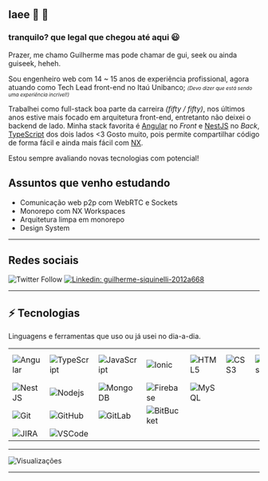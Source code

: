 ## Iaee 👋 👨

### tranquilo? que legal que chegou até aqui 😃
Prazer, me chamo Guilherme mas pode chamar de gui, seek ou ainda guiseek, heheh.

Sou engenheiro web com 14 ~ 15 anos de experiência profissional, agora atuando como Tech Lead front-end no Itaú Unibanco;
<i style="font-size:10px">(Devo dizer que está sendo uma experiência incrível!)</i>

Trabalhei como full-stack boa parte da carreira _(fifty / fifty)_, nos últimos anos estive mais focado em arquitetura front-end, entretanto não deixei o backend de lado. Minha stack favorita é [Angular](https://angular.io) no _Front_ e [NestJS](https://nestjs.com/) no _Back_, [TypeScript](https://typescriptlang.org) dos dois lados <3 Gosto muito, pois permite compartilhar código de forma fácil e ainda mais fácil com [NX](https://nx.dev).

Estou sempre avaliando novas tecnologias com potencial!

## Assuntos que venho estudando
- Comunicação web p2p com WebRTC e Sockets
- Monorepo com NX Workspaces
- Arquitetura limpa em monorepo
- Design System

---

## Redes sociais

![Twitter Follow](https://img.shields.io/twitter/follow/guiseek?label=GuiSeek&logo=twitter&style=flat-square)
[![Linkedin: guilherme-siquinelli-2012a668](https://img.shields.io/badge/-Linkedin-blue?style=flat-square&logo=Linkedin&logoColor=white&link=https://www.linkedin.com/in/guilherme-siquinelli-2012a668/)](https://www.linkedin.com/in/guilherme-siquinelli-2012a668/)

---

## ⚡ Tecnologias

Linguagens e ferramentas que uso ou já usei no dia-a-dia.

|  |  |  | |  |  |  |  |  
| - | - | - | - | - | - | - | - | 
| ![Angular](https://img.shields.io/badge/-Angular-DD0031?style=flat-square&logo=angular) | ![TypeScript](https://img.shields.io/badge/-TypeScript-007ACC?style=flat-square&logo=typescript) | ![JavaScript](https://img.shields.io/badge/-JavaScript-black?style=flat-square&logo=javascript) | ![Ionic](https://img.shields.io/badge/-Ionic-3880FF?style=flat-square&logo=ionic&logoColor=white) | ![HTML5](https://img.shields.io/badge/-HTML5-E34F26?style=flat-square&logo=html5&logoColor=white) | ![CSS3](https://img.shields.io/badge/-CSS3-1572B6?style=flat-square&logo=css3) | ![Sass](https://img.shields.io/badge/-Sass-CC6699?style=flat-square&logo=sass&logoColor=white) | ![Angular Material](https://img.shields.io/badge/Material-Design-%23ffa726?style=flat-square&logo=angular) | ![Bootstrap](https://img.shields.io/badge/-Bootstrap-563D7C?style=flat-square&logo=bootstrap)
| ![NestJS](https://img.shields.io/badge/-NestJS-E0234E?style=flat-square&logo=nestjs&logoColor=white) | ![Nodejs](https://img.shields.io/badge/-Nodejs-339933?style=flat-square&logo=Node.js&logoColor=white) | ![MongoDB](https://img.shields.io/badge/-MongoDB-black?style=flat-square&logo=mongodb) | ![Firebase](https://img.shields.io/badge/Firebase-FFCA28?style=flat-square&logo=firebase&logoColor=white) | ![MySQL](https://img.shields.io/badge/-MySQL-4479A1?style=flat-square&logo=mysql&logoColor=white)
| ![Git](https://img.shields.io/badge/-Git-black?style=flat-square&logo=git) | ![GitHub](https://img.shields.io/badge/-GitHub-181717?style=flat-square&logo=github) | ![GitLab](https://img.shields.io/badge/-GitLab-181717?style=flat-square&logo=gitlab) | ![BitBucket](https://img.shields.io/badge/-BitBucket-darkblue?style=flat-square&logo=bitbucket)
| ![JIRA](https://img.shields.io/badge/-JIRA-0052CC?style=flat-square&logo=jira) | ![VSCode](https://img.shields.io/badge/-VSCode-007ACC?style=flat-square&logo=visual-studio-code&logoColor=white)
---

![Visualizações](https://komarev.com/ghpvc/?username=guiseek)

---

